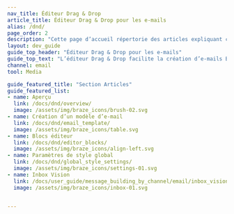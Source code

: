 ```yaml
---
nav_title: Éditeur Drag & Drop
article_title: Éditeur Drag & Drop pour les e-mails
alias: /dnd/
page_order: 2
description: "Cette page d’accueil répertorie des articles expliquant comment configurer et utiliser correctement l’éditeur Drag & Drop fourni par Braze."
layout: dev_guide
guide_top_header: "Éditeur Drag & Drop pour les e-mails"
guide_top_text: "L’éditeur Drag & Drop facilite la création d’e-mails Braze. Grâce à l’expérience de modification en glisser-déposer, vous pouvez créer des e-mails personnalisés sans utiliser HTML."
channel: email
tool: Media

guide_featured_title: "Section Articles"
guide_featured_list:
- name: Aperçu
  link: /docs/dnd/overview/
  image: /assets/img/braze_icons/brush-02.svg
- name: Création d’un modèle d’e-mail
  link: /docs/dnd/email_template/
  image: /assets/img/braze_icons/table.svg
- name: Blocs éditeur
  link: /docs/dnd/editor_blocks/
  image: /assets/img/braze_icons/align-left.svg
- name: Paramètres de style global
  link: /docs/dnd/global_style_settings/
  image: /assets/img/braze_icons/settings-01.svg
- name: Inbox Vision
  link: /docs/user_guide/message_building_by_channel/email/inbox_vision/
  image: /assets/img/braze_icons/inbox-01.svg


---
```

<br><br>
